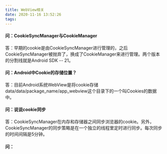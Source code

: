 ```yaml
---
title: WebView相关
date: 2020-11-16 13:52:26
tags:
---
```




#### 问：CookieSyncManager与CookieManager

答：早期的cookie是由CookieSyncManager进行管理的，之后CookieSyncManager被抛弃了，换成了CookieManager来进行管理。两个版本的分割线就是Android SDK -- 21。

#### 问：Android中Cookie的存储位置？

答：目前Android系统WebView是将cookie存储data/data/package_name/app_webview这个目录下的一个叫Cookies的数据中。



#### 问：说说cookie同步

答：CookieSyncManager在内存和存储器之间同步浏览器的cookie。另外，CookieSyncManager的同步策略是在一个独立的线程里定时进行同步。每次同步的时间间隔是5分钟。



#### 问：